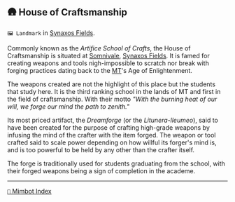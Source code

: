 ## 🛖 House of Craftsmanship

`🖼️ Landmark` in [Synaxos Fields](<https://zeithalt.github.io/r/synaxos_fields.html>).

Commonly known as the *Artifice School of Crafts*, the House of Craftsmanship is situated at [Somnivale](<https://zeithalt.github.io/r/somnivale.html>), [Synaxos Fields](<https://zeithalt.github.io/r/synaxos_fields.html>). It is famed for creating weapons and tools nigh-impossible to scratch nor break with forging practices dating back to the [MT](<https://zeithalt.github.io/r/mindtech_institute.html>)'s Age of Enlightenment.

The weapons created are not the highlight of this place but the students that study here. It is the third ranking school in the lands of MT and first in the field of craftsmanship. With their motto *"With the burning heat of our will, we forge our mind the path to zenith."*

Its most priced artifact, the *Dreamforge* (or the *Litunera-lleumeo*), said to have been created for the purpose of crafting high-grade weapons by infusing the mind of the crafter with the item forged. The weapon or tool crafted said to scale power depending on how willful its forger's mind is, and is too powerful to be held by any other than the crafter itself.

The forge is traditionally used for students graduating from the school, with their forged weapons being a sign of completion in the academe.

<!---
keywords:  somnivale, synaxos fields
aliases: 
-->
----------
[`📑` Mimbot Index](<https://zeithalt.github.io/r/#1b90>)